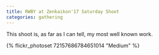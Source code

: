 ```yaml
---
title: RWBY at Zenkaikon'17 Saturday Shoot
categories: gathering
---
```


This shoot is, as far as I can tell, my most well known work. 

{% flickr_photoset 72157686784651014 "Medium" %}